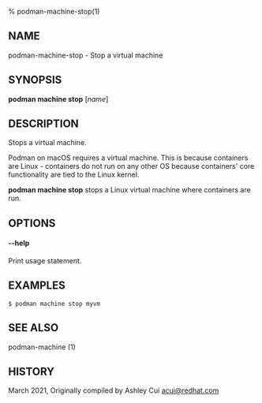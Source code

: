 % podman-machine-stop(1)

## NAME
podman\-machine\-stop - Stop a virtual machine

## SYNOPSIS
**podman machine stop** [*name*]

## DESCRIPTION

Stops a virtual machine.

Podman on macOS requires a virtual machine. This is because containers are Linux -
containers do not run on any other OS because containers' core functionality are
tied to the Linux kernel.

**podman machine stop** stops a Linux virtual machine where containers are run.

## OPTIONS

#### **--help**

Print usage statement.

## EXAMPLES

```
$ podman machine stop myvm
```

## SEE ALSO
podman-machine (1)

## HISTORY
March 2021, Originally compiled by Ashley Cui <acui@redhat.com>
